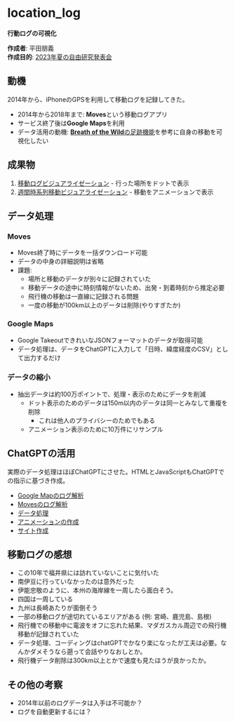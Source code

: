 # location_log
**行動ログの可視化**

**作成者**: 平田朋義  
**作成目的**: [2023年夏の自由研究発表会](https://sites.google.com/site/hiratatomogi/Home/announce/2023%E5%B9%B4%E5%A4%8F%E4%BC%91%E3%81%BF%E8%87%AA%E7%94%B1%E7%A0%94%E7%A9%B6%E7%99%BA%E8%A1%A8%E4%BC%9A)

## 動機

2014年から、iPhoneのGPSを利用して移動ログを記録してきた。
- 2014年から2018年まで: **Moves**という移動ログアプリ  
- サービス終了後は**Google Maps**を利用
- データ活用の動機: [**Breath of the Wild**の足跡機能](https://www.youtube.com/watch?v=xYV_OyFK4dA)を参考に自身の移動を可視化したい

## 成果物

1. [移動ログビジュアライゼーション](https://tomo3141592653.github.io/location_log/) - 行った場所をドットで表示
2. [週間時系列移動ビジュアライゼーション](https://tomo3141592653.github.io/location_log/timeline.html) - 移動をアニメーションで表示


## データ処理

### Moves

- Moves終了時にデータを一括ダウンロード可能
- データの中身の詳細説明は省略
- 課題:
  - 場所と移動のデータが別々に記録されていた
  - 移動データの途中に時刻情報がないため、出発・到着時刻から推定必要
  - 飛行機の移動は一直線に記録される問題
  - 一度の移動が100km以上のデータは削除(やりすぎたか)

### Google Maps

- Google TakeoutできれいなJSONフォーマットのデータが取得可能
- データ処理は、データをChatGPTに入力して「日時、緯度経度のCSV」として出力するだけ
### データの縮小
- 抽出データは約100万ポイントで、処理・表示のためにデータを削減
  - ドット表示のためのデータは150m以内のデータは同一とみなして重複を削除
    - これは他人のプライバシーのためでもある   
  - アニメーション表示のために10万件にリサンプル

## ChatGPTの活用

実際のデータ処理はほぼChatGPTにさせた。HTMLとJavaScriptもChatGPTでの指示に基づき作成。


- [Google Mapのログ解析](https://chat.openai.com/share/9897a844-ac52-43a2-913f-ef6095a1b393)
- [Movesのログ解析](https://chat.openai.com/c/0467c853-903c-4809-be4c-f3fe34714dc9)
- [データ処理](https://chat.openai.com/share/298c69cd-bc45-4b79-b6ed-46bb71cee837)
- [アニメーションの作成](https://chat.openai.com/share/50db1571-034b-46fb-a0da-03f8761cecce)
- [サイト作成](https://chat.openai.com/share/0e1e6012-ed10-4dbe-9e86-7357ef2a1403)
## 移動ログの感想

- この10年で福井県には訪れていないことに気付いた
- 南伊豆に行っていなかったのは意外だった
- 伊能忠敬のように、本州の海岸線を一周したら面白そう。
- 四国は一周している
- 九州は長崎あたりが面倒そう
- 一部の移動ログが途切れているエリアがある (例: 宮崎、鹿児島、島根)
- 飛行機での移動中に電波をオフに忘れた結果、マダガスカル周辺での飛行機移動が記録されていた
- データ処理、コーディングはchatGPTでかなり楽になったが工夫は必要。なんかダメそうなら遡って会話やりなおしとか。
- 飛行機データ削除は300km以上とかで速度も見たほうが良かったか。

## その他の考察

- 2014年以前のログデータは入手は不可能か？
- ログを自動更新するには？

